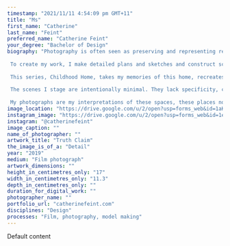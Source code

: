 ```yaml
---
timestamp: "2021/11/11 4:54:09 pm GMT+11"
title: "Ms"
first_name: "Catherine"
last_name: "Feint"
preferred_name: "Catherine Feint"
your_degree: "Bachelor of Design"
biography: "Photography is often seen as preserving and representing reality. The term 'truth claim' describes this virtue. My work explores and disputes this belief, showing the photographer as the ultimate manipulator of reality. 
 
 To create my work, I make detailed plans and sketches and construct scenes using cardboard. When photographing the scenes, I determine the perspectiveâ€”what is included and (more importantly) what is excludedâ€”using a film camera and careful lighting to disrupt the details.
 
 This series, Childhood Home, takes my memories of this home, recreates them as cardboard scenes and transports them into imagery. I present these memories as the truth. Memories, like photography, are subjective and accurate only to the individual. These images exclude all context and surroundings, obscuring the truth of the moment. 
  
 The scenes I stage are intentionally minimal. They lack specificity, creating an idea of a space made from light and shadow. The viewer can insert their memories, feeding into a sense of nostalgia and longing for a place indeterminate. 
 
 My photographs are my interpretations of these spaces, these places now existing only as they were in my memories, and the truth a mere representation."
image_location: "https://drive.google.com/u/2/open?usp=forms_web&id=1aKBxUnstMp3q5H2ly9fZU4oOkkdkMsix"
instagram_image: "https://drive.google.com/u/2/open?usp=forms_web&id=1e2xOyAtpP9U4fw9lc80_dESsBe8pfDv7"
instagram: "@catherinefeint"
image_caption: ""
name_of_photographer: ""
artwork_title: "Truth Claim"
the_image_is_of_a: "Detail"
year: "2019"
medium: "Film photograph"
artwork_dimensions: ""
height_in_centimetres_only: "17"
width_in_centimetres_only: "11.3"
depth_in_centimetres_only: ""
duration_for_digital_work: ""
photographer_name: ""
portfolio_url: "catherinefeint.com"
disciplines: "Design"
processes: "Film, photography, model making"
---
```


Default content